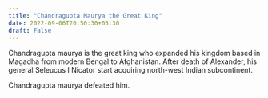 ```yaml
---
title: "Chandragupta Maurya the Great King"
date: 2022-09-06T20:50:30+05:30
draft: False
---
```


Chandragupta maurya is the great king who expanded his kingdom based in Magadha from modern Bengal to Afghanistan. After death of Alexander, his general Seleucus I Nicator start acquiring north-west Indian subcontinent.

Chandragupta maurya defeated him.


